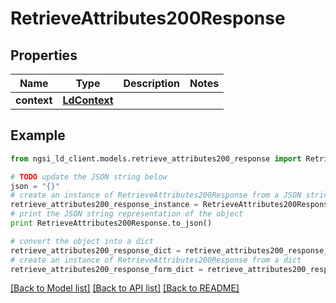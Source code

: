 # RetrieveAttributes200Response


## Properties
Name | Type | Description | Notes
------------ | ------------- | ------------- | -------------
**context** | [**LdContext**](LdContext.md) |  | 

## Example

```python
from ngsi_ld_client.models.retrieve_attributes200_response import RetrieveAttributes200Response

# TODO update the JSON string below
json = "{}"
# create an instance of RetrieveAttributes200Response from a JSON string
retrieve_attributes200_response_instance = RetrieveAttributes200Response.from_json(json)
# print the JSON string representation of the object
print RetrieveAttributes200Response.to_json()

# convert the object into a dict
retrieve_attributes200_response_dict = retrieve_attributes200_response_instance.to_dict()
# create an instance of RetrieveAttributes200Response from a dict
retrieve_attributes200_response_form_dict = retrieve_attributes200_response.from_dict(retrieve_attributes200_response_dict)
```
[[Back to Model list]](../README.md#documentation-for-models) [[Back to API list]](../README.md#documentation-for-api-endpoints) [[Back to README]](../README.md)


